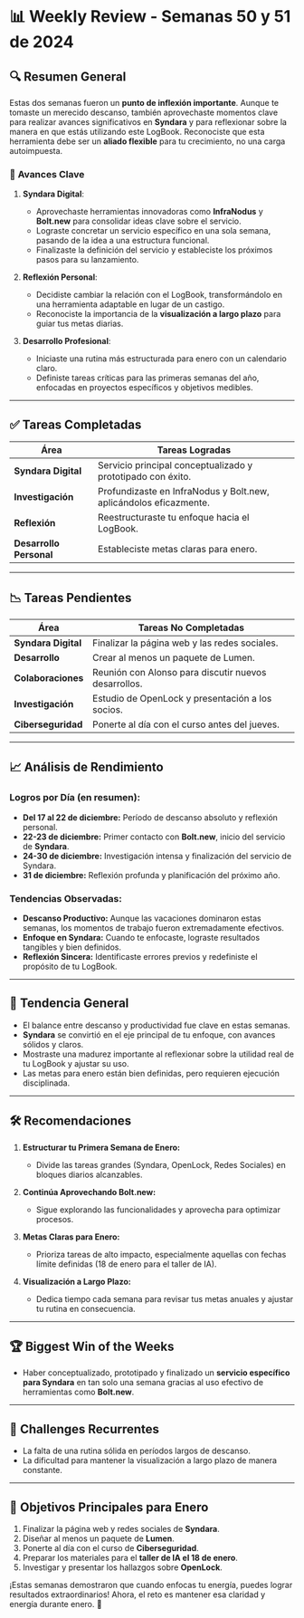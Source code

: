 # 📊 **Weekly Review - Semanas 50 y 51 de 2024**

## 🔍 **Resumen General**

Estas dos semanas fueron un **punto de inflexión importante**. Aunque te tomaste un merecido descanso, también aprovechaste momentos clave para realizar avances significativos en **Syndara** y para reflexionar sobre la manera en que estás utilizando este LogBook. Reconociste que esta herramienta debe ser un **aliado flexible** para tu crecimiento, no una carga autoimpuesta.

### 🎯 **Avances Clave**

1. **Syndara Digital**:
    
    - Aprovechaste herramientas innovadoras como **InfraNodus** y **Bolt.new** para consolidar ideas clave sobre el servicio.
    - Lograste concretar un servicio específico en una sola semana, pasando de la idea a una estructura funcional.
    - Finalizaste la definición del servicio y estableciste los próximos pasos para su lanzamiento.
2. **Reflexión Personal**:
    
    - Decidiste cambiar la relación con el LogBook, transformándolo en una herramienta adaptable en lugar de un castigo.
    - Reconociste la importancia de la **visualización a largo plazo** para guiar tus metas diarias.
3. **Desarrollo Profesional**:
    
    - Iniciaste una rutina más estructurada para enero con un calendario claro.
    - Definiste tareas críticas para las primeras semanas del año, enfocadas en proyectos específicos y objetivos medibles.

---

## ✅ **Tareas Completadas**

|**Área**|**Tareas Logradas**|
|---|---|
|**Syndara Digital**|Servicio principal conceptualizado y prototipado con éxito.|
|**Investigación**|Profundizaste en InfraNodus y Bolt.new, aplicándolos eficazmente.|
|**Reflexión**|Reestructuraste tu enfoque hacia el LogBook.|
|**Desarrollo Personal**|Estableciste metas claras para enero.|

---

## 📉 **Tareas Pendientes**

|**Área**|**Tareas No Completadas**|
|---|---|
|**Syndara Digital**|Finalizar la página web y las redes sociales.|
|**Desarrollo**|Crear al menos un paquete de Lumen.|
|**Colaboraciones**|Reunión con Alonso para discutir nuevos desarrollos.|
|**Investigación**|Estudio de OpenLock y presentación a los socios.|
|**Ciberseguridad**|Ponerte al día con el curso antes del jueves.|

---

## 📈 **Análisis de Rendimiento**

### **Logros por Día (en resumen):**

- **Del 17 al 22 de diciembre:** Período de descanso absoluto y reflexión personal.
- **22-23 de diciembre:** Primer contacto con **Bolt.new**, inicio del servicio de **Syndara**.
- **24-30 de diciembre:** Investigación intensa y finalización del servicio de Syndara.
- **31 de diciembre:** Reflexión profunda y planificación del próximo año.

### **Tendencias Observadas:**

- **Descanso Productivo:** Aunque las vacaciones dominaron estas semanas, los momentos de trabajo fueron extremadamente efectivos.
- **Enfoque en Syndara:** Cuando te enfocaste, lograste resultados tangibles y bien definidos.
- **Reflexión Sincera:** Identificaste errores previos y redefiniste el propósito de tu LogBook.

---

## 🧭 **Tendencia General**

- El balance entre descanso y productividad fue clave en estas semanas.
- **Syndara** se convirtió en el eje principal de tu enfoque, con avances sólidos y claros.
- Mostraste una madurez importante al reflexionar sobre la utilidad real de tu LogBook y ajustar su uso.
- Las metas para enero están bien definidas, pero requieren ejecución disciplinada.

---

## 🛠️ **Recomendaciones**

1. **Estructurar tu Primera Semana de Enero:**
    
    - Divide las tareas grandes (Syndara, OpenLock, Redes Sociales) en bloques diarios alcanzables.
2. **Continúa Aprovechando Bolt.new:**
    
    - Sigue explorando las funcionalidades y aprovecha para optimizar procesos.
3. **Metas Claras para Enero:**
    
    - Prioriza tareas de alto impacto, especialmente aquellas con fechas límite definidas (18 de enero para el taller de IA).
4. **Visualización a Largo Plazo:**
    
    - Dedica tiempo cada semana para revisar tus metas anuales y ajustar tu rutina en consecuencia.

---

## 🏆 **Biggest Win of the Weeks**

- Haber conceptualizado, prototipado y finalizado un **servicio específico para Syndara** en tan solo una semana gracias al uso efectivo de herramientas como **Bolt.new**.

---

## 🤔 **Challenges Recurrentes**

- La falta de una rutina sólida en períodos largos de descanso.
- La dificultad para mantener la visualización a largo plazo de manera constante.

---

## 🚀 **Objetivos Principales para Enero**

1. Finalizar la página web y redes sociales de **Syndara**.
2. Diseñar al menos un paquete de **Lumen**.
3. Ponerte al día con el curso de **Ciberseguridad**.
4. Preparar los materiales para el **taller de IA el 18 de enero**.
5. Investigar y presentar los hallazgos sobre **OpenLock**.

¡Estas semanas demostraron que cuando enfocas tu energía, puedes lograr resultados extraordinarios! Ahora, el reto es mantener esa claridad y energía durante enero. 🚀
